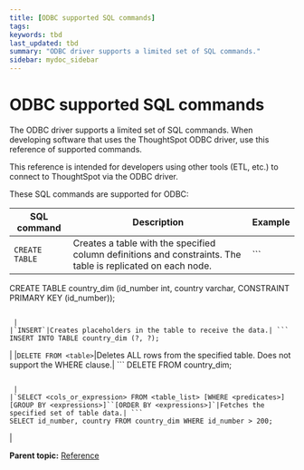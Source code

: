 ```yaml
---
title: [ODBC supported SQL commands]
tags: 
keywords: tbd
last_updated: tbd
summary: "ODBC driver supports a limited set of SQL commands."
sidebar: mydoc_sidebar
---
```

# ODBC supported SQL commands

The ODBC driver supports a limited set of SQL commands. When developing software that uses the ThoughtSpot ODBC driver, use this reference of supported commands.

This reference is intended for developers using other tools (ETL, etc.) to connect to ThoughtSpot via the ODBC driver.

These SQL commands are supported for ODBC:

|SQL command|Description|Example|
|-----------|-----------|-------|
|`CREATE TABLE`|Creates a table with the specified column definitions and constraints. The table is replicated on each node.| ```
CREATE TABLE country_dim (id_number int, country varchar, CONSTRAINT PRIMARY KEY (id_number));
```

 |
|`INSERT`|Creates placeholders in the table to receive the data.| ```
INSERT INTO TABLE country_dim (?, ?);
```

 |
|`DELETE FROM <table>`|Deletes ALL rows from the specified table. Does not support the WHERE clause.| ```
DELETE FROM country_dim;
```

 |
|`SELECT <cols_or_expression> FROM <table_list> [WHERE <predicates>] [GROUP BY <expressions>]``[ORDER BY <expressions>]`|Fetches the specified set of table data.| ```
SELECT id_number, country FROM country_dim WHERE id_number > 200;
```

 |

**Parent topic:** [Reference](../../data_integration/reference/intro_reference.html)
